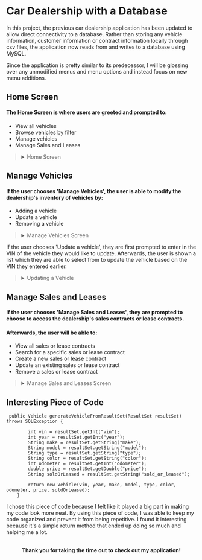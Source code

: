 # Car Dealership with a Database

In this project, the previous car dealership application has been updated to allow direct connectivity to a database. 
Rather than storing any vehicle information, customer information or contract information locally through csv files, the application now reads from and writes to a database using MySQL.

Since the application is pretty similar to its predecessor, I will be glossing over any unmodified menus and menu options and instead focus on new menu additions.

## Home Screen

#### The Home Screen is where users are greeted and prompted to:

- View all vehicles
- Browse vehicles by filter
- Manage vehicles
- Manage Sales and Leases

><details>
><summary> Home Screen </summary>
>
> IMAGE HERE
>
></details>

## Manage Vehicles

#### If the user chooses 'Manage Vehicles', the user is able to modify the dealership's inventory of vehicles by:

- Adding a vehicle
- Update a vehicle
- Removing a vehicle

><details>
><summary> Manage Vehicles Screen </summary>
>
> 
></details>

If the user chooses 'Update a vehicle', they are first prompted to enter in the VIN of the vehicle they would like to update.
Afterwards, the user is shown a list which they are able to select from to update the vehicle based on the VIN they entered earlier.

><details>
><summary> Updating a Vehicle </summary>
>
> IMAGE HERE
></details>

## Manage Sales and Leases

#### If the user chooses 'Manage Sales and Leases', they are prompted to choose to access the dealership's sales contracts or lease contracts.

#### Afterwards, the user will be able to:

- View all sales or lease contracts
- Search for a specific sales or lease contract
- Create a new sales or lease contract
- Update an existing sales or lease contract
- Remove a sales or lease contract

><details>
><summary> Manage Sales and Leases Screen </summary>
>
> IMAGE HERE
> 
> IMAGE HERE
></details>

## Interesting Piece of Code

```
 public Vehicle generateVehicleFromResultSet(ResultSet resultSet) throws SQLException {

        int vin = resultSet.getInt("vin");
        int year = resultSet.getInt("year");
        String make = resultSet.getString("make");
        String model = resultSet.getString("model");
        String type = resultSet.getString("type");
        String color = resultSet.getString("color");
        int odometer = resultSet.getInt("odometer");
        double price = resultSet.getDouble("price");
        String soldOrLeased = resultSet.getString("sold_or_leased");

        return new Vehicle(vin, year, make, model, type, color, odometer, price, soldOrLeased);
    }
```
I chose this piece of code because I felt like it played a big part in making my code look more neat. 
By using this piece of code, I was able to keep my code organized and prevent it from being repetitive.
I found it interesting because it's a simple return method that ended up doing so much and helping me a lot.

<br>
<div align="center">
<b>Thank you for taking the time out to check out my application!</b>


</div>
